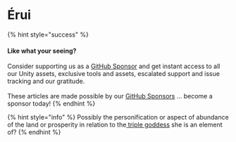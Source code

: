 # Érui

{% hint style="success" %}
#### Like what your seeing?

Consider supporting us as a [GitHub Sponsor](../../../../../../../) and get instant access to all our Unity assets, exclusive tools and assets, escalated support and issue tracking and our gratitude.\
\
These articles are made possible by our [GitHub Sponsors](https://github.com/sponsors/heathen-engineering) ... become a sponsor today!
{% endhint %}

{% hint style="info" %}
Possibly the personification or aspect of abundance of the land or prosperity in relation to the[ triple goddess](../../../../../research/disambiguation/triple-persona.md) she is an element of?
{% endhint %}

